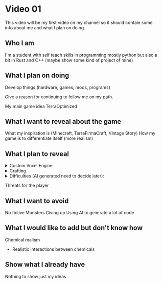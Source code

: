 # Video 01

This video will be my first video on my channel so it should contain some info about me and what I plan on doing.

## Who I am

I'm a student with self teach skills in programming mostly python but also a bit in Rust and C++ (maybe show some kind of project of mine)

## What I plan on doing

Develop things (hardware, games, mods, programs)

Give a reason for continuing to follow me on my path.

My main game idea TerraOptimized

## What I want to reveal about the game

What my inspiration is (Minecraft, TerraFirmaCraft, Vintage Story)
How my game is to differentiate itself (more realism)

## What I plan to reveal

<details>

<summary>Custom Voxel Engine</summary>


</details>

<details>

<summary>Crafting</summary>

### Realism

* At the start only having things available that are laying around
* No Crafting recipes at the start (just figure it out)
* Crafting recipes need to be written down by the player in a Memory UI that gets cleared every time they die (depends on difficulty)
* Proficiency in crafting (allows players to later specialize on servers)
* Difficulty of crafting different things, so some things have a lower success rate if you aren’t good at it.
* Differentiation between ways of crafting so if you’re good in one doesn’t mean you’re good in everything else.

</details>

<details>

<summary>Difficulties (AI generated need to decide later): </summary>

### Lower Difficulty Levels (Less Realistic)

* Relaxed: Focuses on enjoyment without harsh realism.
* Casual: Offers a forgiving experience with guidance.
* Assisted: Provides hints and simplifies mechanics.
* Guided: Clearly explains game systems and consequences.
* Simplified: Removes or automates complex elements.
* Forgiving: Tolerates mistakes and offers second chances.

### Mid-Range Difficulty Levels (Increasing Realism)

* Standard: A balanced experience with some realistic elements.
* Normal: The intended way to experience the core mechanics.
* Challenging: Introduces more realistic consequences and fewer aids.
* Immersive: Aims for a believable experience with less hand-holding.
* Authentic: Starts to emphasize realistic systems and limitations.

### Higher Difficulty Levels (More Realistic)

* Realistic: Emphasizes true-to-life mechanics and consequences.
* Simulation: Focuses on accurately replicating real-world systems.
* Survival: Highlights the challenges of realistic resource management.
* Hardcore: Offers a brutal and unforgivingly realistic experience.
* Grounded: Removes abstractions and forces players to engage with raw realism.
* Uncompromising: Makes no concessions to ease of play in favor of realism.

### Extreme Difficulty Levels (Beyond Realistic)

* Overkill: Exaggerates realistic challenges to an extreme degree.
* Grim: A bleak and punishingly realistic experience.
* Ironclad: Imposes severe and realistic limitations.
* Verisimilitude: Strives for the highest possible level of realism, potentially beyond enjoyable gameplay for some.
* Meticulous: Requires careful and realistic planning and execution.

</details>

Threats for the player

## What I want to avoid

No fictive Monsters
Giving up
Using AI to generate a lot of code

## What I would like to add but don't know how

Chemical realism

* Realistic interactions between chemicals

## Show what I already have

Nothing to show just my ideas
